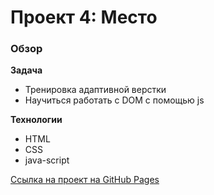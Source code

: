 # Проект 4: Место

### Обзор

**Задача**

* Тренировка адаптивной верстки
* Научиться работать с DOM с помощью js

**Технологии**

* HTML
* CSS
* java-script

[Ссылка на проект на GitHub Pages](https://dolzh25.github.io/mesto/)
